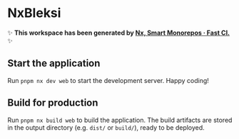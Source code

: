 # NxBleksi

✨ **This workspace has been generated by [Nx, Smart Monorepos · Fast CI.](https://nx.dev)** ✨

## Start the application

Run `pnpm nx dev web` to start the development server. Happy coding!

## Build for production

Run `pnpm nx build web` to build the application. The build artifacts are stored in the output directory (e.g. `dist/` or `build/`), ready to be deployed.
